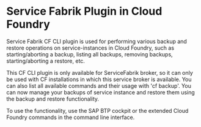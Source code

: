 <!-- loio1ac7b768d39748b881bce7a7f83e0b2a -->

# Service Fabrik Plugin in Cloud Foundry

Service Fabrik CF CLI plugin is used for performing various backup and restore operations on service-instances in Cloud Foundry, such as starting/aborting a backup, listing all backups, removing backups, starting/aborting a restore, etc.

This CF CLI plugin is only available for ServiceFabrik broker, so it can only be used with CF installations in which this service broker is available. You can also list all available commands and their usage with 'cf backup'. You can now manage your backups of service instance and restore them using the backup and restore functionality.

To use the functionality, use the SAP BTP cockpit or the extended Cloud Foundry commands in the command line interface.

